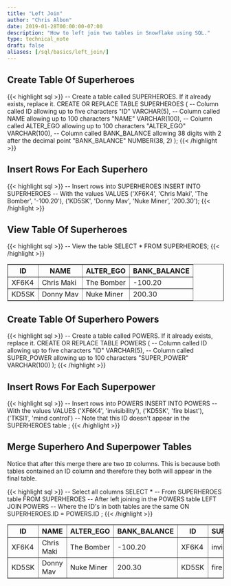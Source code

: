 ```yaml
---
title: "Left Join"
author: "Chris Albon"
date: 2019-01-28T00:00:00-07:00
description: "How to left join two tables in Snowflake using SQL."
type: technical_note
draft: false
aliases: [/sql/basics/left_join/]
---
```


## Create Table Of Superheroes

{{< highlight sql >}}
-- Create a table called SUPERHEROES. If it already exists, replace it.
CREATE OR REPLACE TABLE SUPERHEROES (
  -- Column called ID allowing up to five characters
  "ID" VARCHAR(5), 
  -- Column called NAME allowing up to 100 characters
  "NAME" VARCHAR(100),
  -- Column called ALTER_EGO allowing up to 100 characters
  "ALTER_EGO" VARCHAR(100),
  -- Column called BANK_BALANCE allowing 38 digits with 2 after the decimal point
  "BANK_BALANCE" NUMBER(38, 2)
);
{{< /highlight >}}

## Insert Rows For Each Superhero

{{< highlight sql >}}
-- Insert rows into SUPERHEROES
INSERT INTO SUPERHEROES 
    -- With the values
    VALUES
    ('XF6K4', 'Chris Maki', 'The Bomber', '-100.20'),
    ('KD5SK', 'Donny Mav', 'Nuke Miner', '200.30');
{{< /highlight >}}

## View Table Of Superheroes

{{< highlight sql >}}
-- View the table
SELECT * FROM SUPERHEROES;
{{< /highlight >}}
<table border=1>
    <thead>
        <tr>
            <th>ID</th>
            <th>NAME</th>
            <th>ALTER_EGO</th>
            <th>BANK_BALANCE</th>
        </tr>
    </thead>
    <tbody>
        <tr>
            <td>XF6K4</td>
            <td>Chris Maki</td>
            <td>The Bomber</td>
            <td>-100.20</td>
        </tr>
        <tr>
            <td>KD5SK</td>
            <td>Donny Mav</td>
            <td>Nuke Miner</td>
            <td>200.30</td>
        </tr>
    </tbody>
</table>

## Create Table Of Superhero Powers

{{< highlight sql >}}
-- Create a table called POWERS. If it already exists, replace it.
CREATE OR REPLACE TABLE POWERS (
  -- Column called ID allowing up to five characters
  "ID" VARCHAR(5), 
  -- Column called SUPER_POWER allowing up to 100 characters
  "SUPER_POWER" VARCHAR(100)
);
{{< /highlight >}}

## Insert Rows For Each Superpower

{{< highlight sql >}}
-- Insert rows into POWERS
INSERT INTO POWERS 
    -- With the values
    VALUES
    ('XF6K4', 'invisibility'),
    ('KD5SK', 'fire blast'),
    ('TKSI1', 'mind control') -- Note that this ID doesn't appear in the SUPERHEROES table
;
{{< /highlight >}}

## Merge Superhero And Superpower Tables

Notice that after this merge there are two `ID` columns. This is because both tables contained an ID column and therefore they both will appear in the final table.

{{< highlight sql >}}
-- Select all columns
SELECT * 
-- From SUPERHEROES table
FROM SUPERHEROES 
-- After left joining in the POWERS table
LEFT JOIN POWERS
-- Where the ID's in both tables are the same
ON SUPERHEROES.ID = POWERS.ID
;
{{< /highlight >}}
<table border=1>
    <thead>
        <tr>
            <th>ID</th>
            <th>NAME</th>
            <th>ALTER_EGO</th>
            <th>BANK_BALANCE</th>
            <th>ID</th>
            <th>SUPER_POWER</th>
        </tr>
    </thead>
    <tbody>
        <tr>
            <td>XF6K4</td>
            <td>Chris Maki</td>
            <td>The Bomber</td>
            <td>-100.20</td>
            <td>XF6K4</td>
            <td>invisibility</td>
        </tr>
        <tr>
            <td>KD5SK</td>
            <td>Donny Mav</td>
            <td>Nuke Miner</td>
            <td>200.30</td>
            <td>KD5SK</td>
            <td>fire blast</td>
        </tr>
    </tbody>
</table>